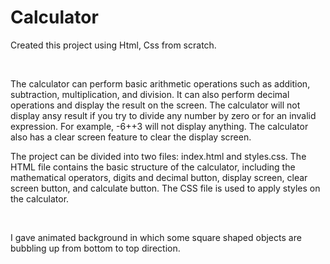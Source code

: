 # Calculator
Created this project using Html, Css from scratch.

<br>

The calculator can perform basic arithmetic operations such as addition, subtraction, multiplication, and division. It can also perform decimal operations and display the result on the screen. The calculator will not display ansy result if you try to divide any number by zero or for an invalid expression. For example, -6++3 will not display anything. The calculator also has a clear screen feature to clear the display screen.

The project can be divided into two files: index.html and styles.css. The HTML file contains the basic structure of the calculator, including the mathematical operators, digits and decimal button, display screen, clear screen button, and calculate button. The CSS file is used to apply styles on the calculator.

<br>

I gave animated background in which some square shaped objects are bubbling up from bottom to top direction.
